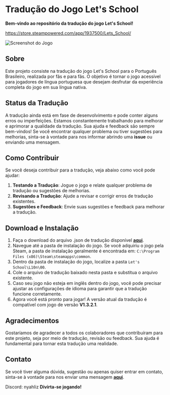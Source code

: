 # Tradução do Jogo Let's School

**Bem-vindo ao repositório da tradução do jogo Let's School!**

https://store.steampowered.com/app/1937500/Lets_School/

![Screenshot do Jogo](https://i.imgur.com/TRUaxlQ.jpeg)

## Sobre

Este projeto consiste na tradução do jogo Let's School para o Português Brasileiro, realizada por fãs e para fãs. O objetivo é tornar o jogo acessível para jogadores de língua portuguesa que desejam desfrutar da experiência completa do jogo em sua língua nativa.

## Status da Tradução

A tradução ainda está em fase de desenvolvimento e pode conter alguns erros ou imperfeições. Estamos constantemente trabalhando para melhorar e aprimorar a qualidade da tradução. Sua ajuda e feedback são sempre bem-vindos! Se você encontrar qualquer problema ou tiver sugestões para melhorias, sinta-se à vontade para nos informar abrindo uma **issue** ou enviando uma mensagem.

## Como Contribuir

Se você deseja contribuir para a tradução, veja abaixo como você pode ajudar:

1. **Testando a Tradução**: Jogue o jogo e relate qualquer problema de tradução ou sugestões de melhorias.
2. **Revisando a Tradução**: Ajude a revisar e corrigir erros de tradução existentes.
3. **Sugestões e Feedback**: Envie suas sugestões e feedback para melhorar a tradução.

## Download e Instalação

1. Faça o download do arquivo .json de tradução disponível **[aqui](https://github.com/NyahLiz/LetsSchoolGame/releases)**.
2. Navegue até a pasta de instalação do jogo. Se você adquiriu o jogo pela Steam, a pasta de instalação geralmente é encontrada em: `C:\Program Files (x86)\Steam\steamapps\common`.
3. Dentro da pasta de instalação do jogo, localize a pasta `Let's School\L10n\00`.
4. Cole o arquivo de tradução baixado nesta pasta e substitua o arquivo existente.
5. Caso seu jogo não esteja em inglês dentro do jogo, você pode precisar ajustar as configurações de idioma para garantir que a tradução funcione corretamente.
6. Agora você está pronto para jogar! A versão atual da tradução é compatível com jogo de versão **V1.3.2.1**.

## Agradecimentos

Gostaríamos de agradecer a todos os colaboradores que contribuíram para este projeto, seja por meio de tradução, revisão ou feedback. Sua ajuda é fundamental para tornar esta tradução uma realidade.

## Contato

Se você tiver alguma dúvida, sugestão ou apenas quiser entrar em contato, sinta-se à vontade para nos enviar uma mensagem **[aqui](https://github.com/NyahLiz/LetsSchoolGame/issues)**.

Discord: nyahliz
**Divirta-se jogando!**
